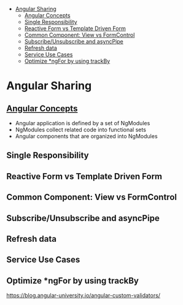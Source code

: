 
- [Angular Sharing](#angular-sharing)
  - [Angular Concepts](#angular-concepts)
  - [Single Responsibility](#single-responsibility)
  - [Reactive Form vs Template Driven Form](#reactive-form-vs-template-driven-form)
  - [Common Component: View vs FormControl](#common-component-view-vs-formcontrol)
  - [Subscribe/Unsubscribe and asyncPipe](#subscribeunsubscribe-and-asyncpipe)
  - [Refresh data](#refresh-data)
  - [Service Use Cases](#service-use-cases)
  - [Optimize \*ngFor by using trackBy](#optimize-ngfor-by-using-trackby)


# Angular Sharing

## [Angular Concepts](https://angular.io/guide/architecture#introduction-to-angular-concepts)
- Angular application is defined by a set of NgModules
- NgModules collect related code into functional sets
- Angular components that are organized into NgModules


## Single Responsibility

## Reactive Form vs Template Driven Form

## Common Component: View vs FormControl

## Subscribe/Unsubscribe and asyncPipe

## Refresh data

## Service Use Cases

## Optimize *ngFor by using trackBy

https://blog.angular-university.io/angular-custom-validators/
